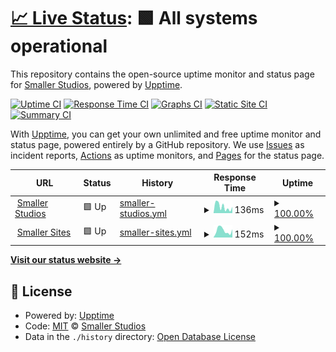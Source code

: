 # [📈 Live Status](https://smaller-studios.github.io): <!--live status--> **🟩 All systems operational**

This repository contains the open-source uptime monitor and status page for [Smaller Studios](smaller-studios.github.io/), powered by [Upptime](https://github.com/upptime/upptime).

[![Uptime CI](https://github.com/smaller-studios/status-upptime/workflows/Uptime%20CI/badge.svg)](https://github.com/smaller-studios/status-upptime/actions?query=workflow%3A%22Uptime+CI%22)
[![Response Time CI](https://github.com/smaller-studios/status-upptime/workflows/Response%20Time%20CI/badge.svg)](https://github.com/smaller-studios/status-upptime/actions?query=workflow%3A%22Response+Time+CI%22)
[![Graphs CI](https://github.com/smaller-studios/status-upptime/workflows/Graphs%20CI/badge.svg)](https://github.com/smaller-studios/status-upptime/actions?query=workflow%3A%22Graphs+CI%22)
[![Static Site CI](https://github.com/smaller-studios/status-upptime/workflows/Static%20Site%20CI/badge.svg)](https://github.com/smaller-studios/status-upptime/actions?query=workflow%3A%22Static+Site+CI%22)
[![Summary CI](https://github.com/smaller-studios/status-upptime/workflows/Summary%20CI/badge.svg)](https://github.com/smaller-studios/status-upptime/actions?query=workflow%3A%22Summary+CI%22)

With [Upptime](https://upptime.js.org), you can get your own unlimited and free uptime monitor and status page, powered entirely by a GitHub repository. We use [Issues](https://github.com/smaller-studios/status-upptime/issues) as incident reports, [Actions](https://github.com/smaller-studios/status-upptime/actions) as uptime monitors, and [Pages](https://smaller-studios.github.io) for the status page.

<!--start: status pages-->
<!-- This summary is generated by Upptime (https://github.com/upptime/upptime) -->
<!-- Do not edit this manually, your changes will be overwritten -->
<!-- prettier-ignore -->
| URL | Status | History | Response Time | Uptime |
| --- | ------ | ------- | ------------- | ------ |
| <img alt="" src="https://favicons.githubusercontent.com/null" height="13"> [Smaller Studios](smaller-studios.github.io) | 🟩 Up | [smaller-studios.yml](https://github.com/smaller-studios/status-upptime/commits/HEAD/history/smaller-studios.yml) | <details><summary><img alt="Response time graph" src="./graphs/smaller-studios/response-time-week.png" height="20"> 136ms</summary><br><a href="https://smaller-studios.github.io/history/smaller-studios"><img alt="Response time 131" src="https://img.shields.io/endpoint?url=https%3A%2F%2Fraw.githubusercontent.com%2Fsmaller-studios%2Fstatus-upptime%2FHEAD%2Fapi%2Fsmaller-studios%2Fresponse-time.json"></a><br><a href="https://smaller-studios.github.io/history/smaller-studios"><img alt="24-hour response time 41" src="https://img.shields.io/endpoint?url=https%3A%2F%2Fraw.githubusercontent.com%2Fsmaller-studios%2Fstatus-upptime%2FHEAD%2Fapi%2Fsmaller-studios%2Fresponse-time-day.json"></a><br><a href="https://smaller-studios.github.io/history/smaller-studios"><img alt="7-day response time 136" src="https://img.shields.io/endpoint?url=https%3A%2F%2Fraw.githubusercontent.com%2Fsmaller-studios%2Fstatus-upptime%2FHEAD%2Fapi%2Fsmaller-studios%2Fresponse-time-week.json"></a><br><a href="https://smaller-studios.github.io/history/smaller-studios"><img alt="30-day response time 131" src="https://img.shields.io/endpoint?url=https%3A%2F%2Fraw.githubusercontent.com%2Fsmaller-studios%2Fstatus-upptime%2FHEAD%2Fapi%2Fsmaller-studios%2Fresponse-time-month.json"></a><br><a href="https://smaller-studios.github.io/history/smaller-studios"><img alt="1-year response time 131" src="https://img.shields.io/endpoint?url=https%3A%2F%2Fraw.githubusercontent.com%2Fsmaller-studios%2Fstatus-upptime%2FHEAD%2Fapi%2Fsmaller-studios%2Fresponse-time-year.json"></a></details> | <details><summary><a href="https://smaller-studios.github.io/history/smaller-studios">100.00%</a></summary><a href="https://smaller-studios.github.io/history/smaller-studios"><img alt="All-time uptime 100.00%" src="https://img.shields.io/endpoint?url=https%3A%2F%2Fraw.githubusercontent.com%2Fsmaller-studios%2Fstatus-upptime%2FHEAD%2Fapi%2Fsmaller-studios%2Fuptime.json"></a><br><a href="https://smaller-studios.github.io/history/smaller-studios"><img alt="24-hour uptime 100.00%" src="https://img.shields.io/endpoint?url=https%3A%2F%2Fraw.githubusercontent.com%2Fsmaller-studios%2Fstatus-upptime%2FHEAD%2Fapi%2Fsmaller-studios%2Fuptime-day.json"></a><br><a href="https://smaller-studios.github.io/history/smaller-studios"><img alt="7-day uptime 100.00%" src="https://img.shields.io/endpoint?url=https%3A%2F%2Fraw.githubusercontent.com%2Fsmaller-studios%2Fstatus-upptime%2FHEAD%2Fapi%2Fsmaller-studios%2Fuptime-week.json"></a><br><a href="https://smaller-studios.github.io/history/smaller-studios"><img alt="30-day uptime 100.00%" src="https://img.shields.io/endpoint?url=https%3A%2F%2Fraw.githubusercontent.com%2Fsmaller-studios%2Fstatus-upptime%2FHEAD%2Fapi%2Fsmaller-studios%2Fuptime-month.json"></a><br><a href="https://smaller-studios.github.io/history/smaller-studios"><img alt="1-year uptime 100.00%" src="https://img.shields.io/endpoint?url=https%3A%2F%2Fraw.githubusercontent.com%2Fsmaller-studios%2Fstatus-upptime%2FHEAD%2Fapi%2Fsmaller-studios%2Fuptime-year.json"></a></details>
| <img alt="" src="https://favicons.githubusercontent.com/null" height="13"> [Smaller Sites](smaller-sites.netlify.app) | 🟩 Up | [smaller-sites.yml](https://github.com/smaller-studios/status-upptime/commits/HEAD/history/smaller-sites.yml) | <details><summary><img alt="Response time graph" src="./graphs/smaller-sites/response-time-week.png" height="20"> 152ms</summary><br><a href="https://smaller-studios.github.io/history/smaller-sites"><img alt="Response time 142" src="https://img.shields.io/endpoint?url=https%3A%2F%2Fraw.githubusercontent.com%2Fsmaller-studios%2Fstatus-upptime%2FHEAD%2Fapi%2Fsmaller-sites%2Fresponse-time.json"></a><br><a href="https://smaller-studios.github.io/history/smaller-sites"><img alt="24-hour response time 204" src="https://img.shields.io/endpoint?url=https%3A%2F%2Fraw.githubusercontent.com%2Fsmaller-studios%2Fstatus-upptime%2FHEAD%2Fapi%2Fsmaller-sites%2Fresponse-time-day.json"></a><br><a href="https://smaller-studios.github.io/history/smaller-sites"><img alt="7-day response time 152" src="https://img.shields.io/endpoint?url=https%3A%2F%2Fraw.githubusercontent.com%2Fsmaller-studios%2Fstatus-upptime%2FHEAD%2Fapi%2Fsmaller-sites%2Fresponse-time-week.json"></a><br><a href="https://smaller-studios.github.io/history/smaller-sites"><img alt="30-day response time 142" src="https://img.shields.io/endpoint?url=https%3A%2F%2Fraw.githubusercontent.com%2Fsmaller-studios%2Fstatus-upptime%2FHEAD%2Fapi%2Fsmaller-sites%2Fresponse-time-month.json"></a><br><a href="https://smaller-studios.github.io/history/smaller-sites"><img alt="1-year response time 142" src="https://img.shields.io/endpoint?url=https%3A%2F%2Fraw.githubusercontent.com%2Fsmaller-studios%2Fstatus-upptime%2FHEAD%2Fapi%2Fsmaller-sites%2Fresponse-time-year.json"></a></details> | <details><summary><a href="https://smaller-studios.github.io/history/smaller-sites">100.00%</a></summary><a href="https://smaller-studios.github.io/history/smaller-sites"><img alt="All-time uptime 99.96%" src="https://img.shields.io/endpoint?url=https%3A%2F%2Fraw.githubusercontent.com%2Fsmaller-studios%2Fstatus-upptime%2FHEAD%2Fapi%2Fsmaller-sites%2Fuptime.json"></a><br><a href="https://smaller-studios.github.io/history/smaller-sites"><img alt="24-hour uptime 100.00%" src="https://img.shields.io/endpoint?url=https%3A%2F%2Fraw.githubusercontent.com%2Fsmaller-studios%2Fstatus-upptime%2FHEAD%2Fapi%2Fsmaller-sites%2Fuptime-day.json"></a><br><a href="https://smaller-studios.github.io/history/smaller-sites"><img alt="7-day uptime 100.00%" src="https://img.shields.io/endpoint?url=https%3A%2F%2Fraw.githubusercontent.com%2Fsmaller-studios%2Fstatus-upptime%2FHEAD%2Fapi%2Fsmaller-sites%2Fuptime-week.json"></a><br><a href="https://smaller-studios.github.io/history/smaller-sites"><img alt="30-day uptime 99.96%" src="https://img.shields.io/endpoint?url=https%3A%2F%2Fraw.githubusercontent.com%2Fsmaller-studios%2Fstatus-upptime%2FHEAD%2Fapi%2Fsmaller-sites%2Fuptime-month.json"></a><br><a href="https://smaller-studios.github.io/history/smaller-sites"><img alt="1-year uptime 99.96%" src="https://img.shields.io/endpoint?url=https%3A%2F%2Fraw.githubusercontent.com%2Fsmaller-studios%2Fstatus-upptime%2FHEAD%2Fapi%2Fsmaller-sites%2Fuptime-year.json"></a></details>

<!--end: status pages-->

[**Visit our status website →**](https://smaller-studios.github.io)

## 📄 License

- Powered by: [Upptime](https://github.com/upptime/upptime)
- Code: [MIT](./LICENSE) © [Smaller Studios](smaller-studios.github.io/)
- Data in the `./history` directory: [Open Database License](https://opendatacommons.org/licenses/odbl/1-0/)
